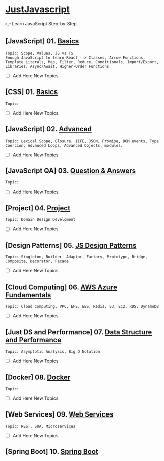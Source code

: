 # [JustJavascript](https://justjavascript.com/)

:point_right: Learn JavaScript Step-by-Step

## [JavaScript] 01. [Basics](https://github.com/kambleaa007/Javascript/tree/master/1.%20JavaScript%20Basics)

    Topic: Scope, Values, JS vs TS
    Enough JavaScript to learn React --> Classes, Arrow Functions, Template Literals, Map, Filter, Reduce, Conditionals, Import/Export, Libraries, Async/Await, Higher-Order Functions

- [ ] Add Here New Topics

## [CSS] 01. [Basics](https://github.com/kambleaa007/Javascript/tree/master/CSS%20Basics)

    Topic:

- [ ] Add Here New Topics

## [JavaScript] 02. [Advanced](https://github.com/kambleaa007/Javascript/tree/master/2.%20JavaScript%20Advanced)

    Topic: Lexical Scope, Closure, IIFE, JSON, Promise, DOM events, Type Coercion, Advanced Loops, Advanced Objects, modules.

- [ ] Add Here New Topics

## [JavaScript QA] 03. [Question & Answers](https://github.com/kambleaa007/Javascript/tree/master/3.%20JavaScript%20QA)

    Topic:

- [ ] Add Here New Topics

## [Project] 04. [Project](https://github.com/kambleaa007/Javascript/tree/master/4.%20Project)

    Topic: Domain Design Develoment

- [ ] Add Here New Topics

## [Design Patterns] 05. [JS Design Patterns](https://github.com/kambleaa007/Javascript/tree/master/5.%20Design%20Patterns)

    Topic: Singleton, Builder, Adaptor, Factory, Prototype, Bridge, Composite, Decorator, Facade

- [ ] Add Here New Topics

## [Cloud Computing] 06. [AWS Azure Fundamentals](https://github.com/kambleaa007/Javascript/tree/master/6.%20AWS%20Azure)

    Topic: Cloud Computing, VPC, EFS, EBS, Redis, S3, EC2, RDS, DynamoDB

- [ ] Add Here New Topics

## [Just DS and Performance] 07. [Data Structure and Performance](https://github.com/kambleaa007/Javascript/tree/master/7.%20DS%20%26%20Performance)

    Topic: Asymptotic Analysis, Big O Notation

- [ ] Add Here New Topics

## [Docker] 08. [Docker](https://github.com/kambleaa007/Javascript/tree/master/8.%20Docker)

    Topic: 

- [ ] Add Here New Topics

## [Web Services] 09. [Web Services](https://github.com/kambleaa007/Javascript/tree/master/9.%20Web%20Services)

    Topic: REST, SOA, Microservices

- [ ] Add Here New Topics

## [Spring Boot] 10. [Spring Boot](https://github.com/kambleaa007/Javascript/tree/master/10.%20Spring%20Boot)










